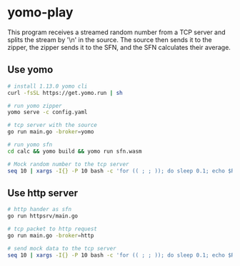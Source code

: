 # yomo-play

This program receives a streamed random number from a TCP server and splits the stream by '\n' in the source. 
The source then sends it to the zipper, the zipper sends it to the SFN, and the SFN calculates their average.


## Use yomo

```bash
# install 1.13.0 yomo cli
curl -fsSL https://get.yomo.run | sh

# run yomo zipper
yomo serve -c config.yaml

# tcp server with the source
go run main.go -broker=yomo

# run yomo sfn
cd calc && yomo build && yomo run sfn.wasm

# Mock random number to the tcp server
seq 10 | xargs -I{} -P 10 bash -c 'for (( ; ; )); do sleep 0.1; echo $RANDOM; done | telnet 192.168.31.125 8080'
```


## Use http server

```bash
# http hander as sfn
go run httpsrv/main.go

# tcp packet to http request
go run main.go -broker=http

# send mock data to the tcp server
seq 10 | xargs -I{} -P 10 bash -c 'for (( ; ; )); do sleep 0.1; echo $RANDOM; done | telnet 192.168.31.125 8080'
```